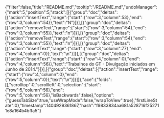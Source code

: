 {"filter":false,"title":"README.md","tooltip":"/README.md","undoManager":{"mark":5,"position":5,"stack":[[{"group":"doc","deltas":[{"action":"insertText","range":{"start":{"row":3,"column":53},"end":{"row":3,"column":54}},"text":"N"}]}],[{"group":"doc","deltas":[{"action":"removeText","range":{"start":{"row":3,"column":54},"end":{"row":3,"column":55}},"text":"n"}]}],[{"group":"doc","deltas":[{"action":"removeText","range":{"start":{"row":3,"column":54},"end":{"row":3,"column":55}},"text":"n"}]}],[{"group":"doc","deltas":[{"action":"insertText","range":{"start":{"row":3,"column":77},"end":{"row":4,"column":0}},"text":"\n"}]}],[{"group":"doc","deltas":[{"action":"insertText","range":{"start":{"row":4,"column":0},"end":{"row":4,"column":56}},"text":"Trabalhos do GT - Divulgação iniciados em Junho de 2014."}]}],[{"group":"doc","deltas":[{"action":"insertText","range":{"start":{"row":4,"column":0},"end":{"row":5,"column":0}},"text":"\n"}]}]]},"ace":{"folds":[],"scrolltop":0,"scrollleft":0,"selection":{"start":{"row":5,"column":56},"end":{"row":5,"column":56},"isBackwards":false},"options":{"guessTabSize":true,"useWrapMode":false,"wrapToView":true},"firstLineState":0},"timestamp":1404929361867,"hash":"f9833834aa681a528716f252711e8a164b4bffa5"}